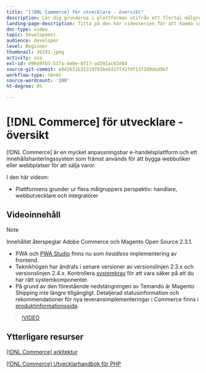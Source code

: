 ```yaml
---
title: "[!DNL Commerce] för utvecklare - översikt"
description: Lär dig grunderna i plattformen utifrån ett flertal målgrupper - handlare, webbutvecklare och integratörer.
landing-page-description: Titta på den här videoserien för att komma igång med ditt utvecklingsprojekt för Commerce.
doc-type: video
topic: Development
audience: developer
level: Beginner
thumbnail: 36191.jpeg
activity: use
exl-id: d9049f03-537a-4e0e-8f17-ad392ac63d84
source-git-commit: e8d2631b31319701beb327f42fdf1372d9dad9b7
workflow-type: tm+mt
source-wordcount: '200'
ht-degree: 0%

---
```


# [!DNL Commerce] för utvecklare - översikt

[!DNL Commerce] är en mycket anpassningsbar e-handelsplattform och ett innehållshanteringssystem som främst används för att bygga webbutiker eller webbplatser för att sälja varor.

I den här videon:

- Plattformens grunder ur flera målgruppers perspektiv: handlare, webbutvecklare och integratörer

## Videoinnehåll

>[!NOTE]
>
>Innehållet återspeglar Adobe Commerce och Magento Open Source 2.3.1.
>
>- PWA och [PWA Studio](https://developer.adobe.com/commerce/pwa-studio/) finns nu som _headless_ implementering av frontend.
>- Teknikhögen har ändrats i senare versioner av versionslinjen 2.3.x och versionslinjen 2.4.x. Kontrollera [systemkrav](https://experienceleague.adobe.com/docs/commerce-operations/installation-guide/system-requirements.html) för att vara säker på att du har rätt systemkomponenter.
>- På grund av den förestående nedstängningen av Temando är Magento Shipping inte längre tillgängligt. Detaljerad statusinformation och rekommendationer för nya leveransimplementeringar i Commerce finns i [produktinformationssida](https://business.adobe.com/products/magento/shipping.html).



>[!VIDEO](https://video.tv.adobe.com/v/36191?quality=12&learn=on)

## Ytterligare resurser

[[!DNL Commerce] arkitektur](https://developer.adobe.com/commerce/php/architecture/)

[[!DNL Commerce] Utvecklarhandbok för PHP](https://developer.adobe.com/commerce/php/development/)
